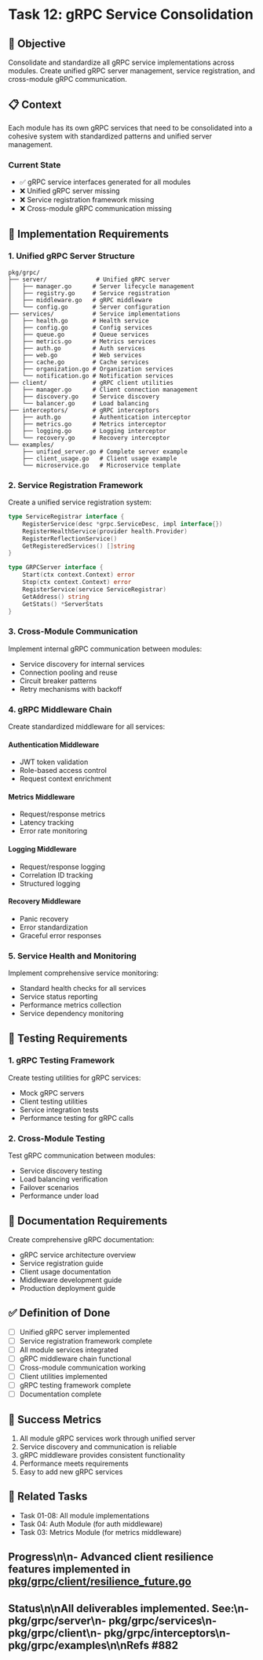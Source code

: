 <!-- file: tasks/12-grpc-service-consolidation.md -->
<!-- version: 1.0.0 -->
<!-- guid: n2o2p2q2-l2m2-5n5o-9j9k-234567890lmn -->

# Task 12: gRPC Service Consolidation

## 🎯 Objective

Consolidate and standardize all gRPC service implementations across modules.
Create unified gRPC server management, service registration, and cross-module
gRPC communication.

## 📋 Context

Each module has its own gRPC services that need to be consolidated into a
cohesive system with standardized patterns and unified server management.

### Current State

- ✅ gRPC service interfaces generated for all modules
- ❌ Unified gRPC server missing
- ❌ Service registration framework missing
- ❌ Cross-module gRPC communication missing

## 🔧 Implementation Requirements

### 1. Unified gRPC Server Structure

```text
pkg/grpc/
├── server/              # Unified gRPC server
│   ├── manager.go      # Server lifecycle management
│   ├── registry.go     # Service registration
│   ├── middleware.go   # gRPC middleware
│   └── config.go       # Server configuration
├── services/           # Service implementations
│   ├── health.go       # Health service
│   ├── config.go       # Config services
│   ├── queue.go        # Queue services
│   ├── metrics.go      # Metrics services
│   ├── auth.go         # Auth services
│   ├── web.go          # Web services
│   ├── cache.go        # Cache services
│   ├── organization.go # Organization services
│   └── notification.go # Notification services
├── client/             # gRPC client utilities
│   ├── manager.go      # Client connection management
│   ├── discovery.go    # Service discovery
│   └── balancer.go     # Load balancing
├── interceptors/       # gRPC interceptors
│   ├── auth.go         # Authentication interceptor
│   ├── metrics.go      # Metrics interceptor
│   ├── logging.go      # Logging interceptor
│   └── recovery.go     # Recovery interceptor
└── examples/
    ├── unified_server.go # Complete server example
    ├── client_usage.go   # Client usage example
    └── microservice.go   # Microservice template
```

### 2. Service Registration Framework

Create a unified service registration system:

```go
type ServiceRegistrar interface {
    RegisterService(desc *grpc.ServiceDesc, impl interface{})
    RegisterHealthService(provider health.Provider)
    RegisterReflectionService()
    GetRegisteredServices() []string
}

type GRPCServer interface {
    Start(ctx context.Context) error
    Stop(ctx context.Context) error
    RegisterService(service ServiceRegistrar)
    GetAddress() string
    GetStats() *ServerStats
}
```

### 3. Cross-Module Communication

Implement internal gRPC communication between modules:

- Service discovery for internal services
- Connection pooling and reuse
- Circuit breaker patterns
- Retry mechanisms with backoff

### 4. gRPC Middleware Chain

Create standardized middleware for all services:

#### Authentication Middleware

- JWT token validation
- Role-based access control
- Request context enrichment

#### Metrics Middleware

- Request/response metrics
- Latency tracking
- Error rate monitoring

#### Logging Middleware

- Request/response logging
- Correlation ID tracking
- Structured logging

#### Recovery Middleware

- Panic recovery
- Error standardization
- Graceful error responses

### 5. Service Health and Monitoring

Implement comprehensive service monitoring:

- Standard health checks for all services
- Service status reporting
- Performance metrics collection
- Service dependency monitoring

## 🧪 Testing Requirements

### 1. gRPC Testing Framework

Create testing utilities for gRPC services:

- Mock gRPC servers
- Client testing utilities
- Service integration tests
- Performance testing for gRPC calls

### 2. Cross-Module Testing

Test gRPC communication between modules:

- Service discovery testing
- Load balancing verification
- Failover scenarios
- Performance under load

## 📖 Documentation Requirements

Create comprehensive gRPC documentation:

- gRPC service architecture overview
- Service registration guide
- Client usage documentation
- Middleware development guide
- Production deployment guide

## ✅ Definition of Done

- [ ] Unified gRPC server implemented
- [ ] Service registration framework complete
- [ ] All module services integrated
- [ ] gRPC middleware chain functional
- [ ] Cross-module communication working
- [ ] Client utilities implemented
- [ ] gRPC testing framework complete
- [ ] Documentation complete

## 🎯 Success Metrics

1. All module gRPC services work through unified server
2. Service discovery and communication is reliable
3. gRPC middleware provides consistent functionality
4. Performance meets requirements
5. Easy to add new gRPC services

## 🔗 Related Tasks

- Task 01-08: All module implementations
- Task 04: Auth Module (for auth middleware)
- Task 03: Metrics Module (for metrics middleware)

## Progress\n\n- Advanced client resilience features implemented in [pkg/grpc/client/resilience_future.go](../pkg/grpc/client/resilience_future.go)

## Status\n\nAll deliverables implemented. See:\n- pkg/grpc/server\n- pkg/grpc/services\n- pkg/grpc/client\n- pkg/grpc/interceptors\n- pkg/grpc/examples\n\nRefs #882
